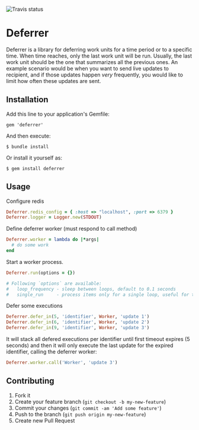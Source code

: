 ![Travis status](https://travis-ci.org/madmimi/deferrer.png)

# Deferrer

Deferrer is a library for deferring work units for a time period or to a specific time. When time reaches, only the last work unit will be run. Usually, the last work unit should be the one that summarizes all the previous ones. An example scenario would be when you want to send live updates to recipient, and if those updates happen *very* frequently, you would like to limit how often these updates are sent.

## Installation

Add this line to your application's Gemfile:

```
gem 'deferrer'
```

And then execute:

```
$ bundle install
```

Or install it yourself as:

```
$ gem install deferrer
```


## Usage

Configure redis

```ruby
Deferrer.redis_config = { :host => "localhost", :port => 6379 }
Deferrer.logger = Logger.new(STDOUT)
```


Define deferrer worker (must respond to call method)

```ruby
Deferrer.worker = lambda do |*args|
  # do some work
end
```


Start a worker process.

```ruby
Deferrer.run(options = {})

# Following `options` are available:
#   loop_frequency - sleep between loops, default to 0.1 seconds
#   single_run     - process items only for a single loop, useful for testing
```


Defer some executions

```ruby
Deferrer.defer_in(5, 'identifier', Worker, 'update 1')
Deferrer.defer_in(6, 'identifier', Worker, 'update 2')
Deferrer.defer_in(9, 'identifier', Worker, 'update 3')
```


It will stack all defered executions per identifier until first timeout expires (5 seconds) and then it will only execute the last update for the expired identifier, calling the deferrer worker:

```ruby
Deferrer.worker.call('Worker', 'update 3')
```


## Contributing

1. Fork it
2. Create your feature branch (`git checkout -b my-new-feature`)
3. Commit your changes (`git commit -am 'Add some feature'`)
4. Push to the branch (`git push origin my-new-feature`)
5. Create new Pull Request
